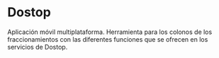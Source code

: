 # Dostop

Aplicación móvil multiplataforma. Herramienta para los colonos de los fraccionamientos con las diferentes funciones que se ofrecen en los servicios de Dostop.
